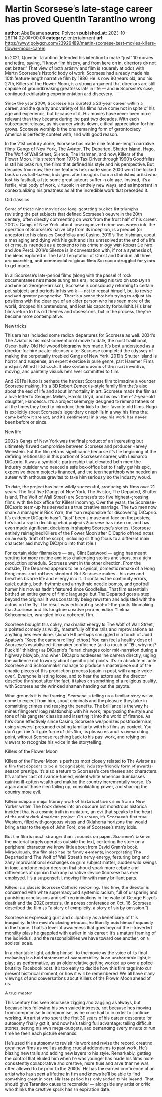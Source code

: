 # Martin Scorsese’s late-stage career has proved Quentin Tarantino wrong
**author**: Abe Beame
**source**: Polygon
**published_at**: 2023-10-26T14:02:00+00:00
**category**: entertainment
**url**: https://www.polygon.com/23929489/martin-scorsese-best-movies-killers-flower-moon-career

In 2021, Quentin Tarantino defended his intention to make “just” 10 movies and retire, saying, “I know film history, and from here on in, directors do not get better.” That view of both artistry and film is squarely at odds with Martin Scorsese’s historic body of work. Scorsese had already made his 10th feature-length narrative film by 1986. He is now 80 years old, and his 27th, Killers of the Flower Moon, is a strong argument that directors are still capable of groundbreaking greatness late in life — and in Scorsese’s case, continued exhilarating experimentation and discovery.

Since the year 2000, Scorsese has curated a 23-year career within a career, and the quality and variety of his films have come not in spite of his age and experience, but because of it. His movies have never been more relevant than they became during the past two decades. With each subsequent release, as his career winds down, critical appreciation for him grows. Scorsese worship is the one remaining form of gerontocracy America is perfectly content with, and with good reason.

In the 21st century alone, Scorsese has made nine feature-length narrative films: Gangs of New York, The Aviator, The Departed, Shutter Island, Hugo, The Wolf of Wall Street, Silence, The Irishman, and now, Killers of the Flower Moon. His stretch from 1976’s Taxi Driver through 1990’s Goodfellas is still his peak run, the films that defined his style and his perspective. But decades from now, the nine features he’s made since 2000 won’t be looked back on as half-baked, indulgent afterthoughts from a diminished artist who lost his fastball, a fate some great auteurs suffer in old age. Instead, it’s a fertile, vital body of work, virtuosic in entirely new ways, and as important in contextualizing his greatness as all the incredible work that preceded it.

Old classics

Some of those nine movies are long-gestating bucket-list triumphs revisiting the pet subjects that defined Scorsese’s oeuvre in the 20th century, often directly commenting on work from the front half of his career. 2002’s Gangs of New York, about how organized crime was woven into the operation of Scorsese’s native city from its inception, is a prequel (or ancestor) to his classics Goodfellas and Casino. 2019’s The Irishman, about a man aging and dying with his guilt and sins unresolved at the end of a life of crime, is intended as a bookend to his crime trilogy with Robert De Niro and Joe Pesci. 2016’s Silence is in conversation with, if not a synthesis of, the ideas explored in The Last Temptation of Christ and Kundun; all three are searching, anti-commercial religious films Scorsese struggled for years to get made.

In all Scorsese’s late-period films (along with the passel of rock documentaries he’s made during this era, including his two on Bob Dylan and one on George Harrison), Scorsese is consciously returning to certain pet subjects and periods in his work — not to repeat himself, but to revise and add greater perspective. There’s a sense that he’s trying to adjust his positions with the clear eye of an older person who has seen more of the world, dropped his pretensions, and lost his capacity for bullshit. His later films return to his old themes and obsessions, but in the process, they’ve become more contemplative.

New tricks

This era has included some radical departures for Scorsese as well. 2004’s The Aviator is his most conventional movie to date, the most traditional, Oscar-baity, Old Hollywood biography he’s made. It’s best understood as a director-for-hire palate-cleanser after Scorsese completed the odyssey of making the perpetually troubled Gangs of New York. 2010’s Shutter Island is horror and suspense, an expert exercise in pure genre, part Hammer Films and part Alfred Hitchcock. It also contains some of the most inventive, moving, and painterly visuals he’s ever committed to film.

And 2011’s Hugo is perhaps the hardest Scorsese film to imagine a younger Scorsese making. It’s a 3D Robert Zemeckis-style family film that’s also about the end of life and about immortality in art. Scorsese made the film as a love letter to Georges Méliès, Harold Lloyd, and his own then-12-year-old daughter, Francesca. It’s a project seemingly designed to remind fathers of all the times they tried to introduce their kids to their favorite old films. Hugo is explicitly about Scorsese’s legendary cinephilia in a way his films that came before it are not, and it’s sentimental in a way his work has never been before or since.

New life

2002’s Gangs of New York was the final product of an interesting but ultimately flawed compromise between Scorsese and producer Harvey Weinstein. But the film retains significance because it’s the beginning of the defining relationship in this portion of Scorsese’s career, with Leonardo DiCaprio. It was a symbiotic partnership that elevated both men: the industry outsider who needed a safe box-office bet to finally get his epic, expensive dream projects financed, and the teen heartthrob who needed an auteur with arthouse gravitas to take him seriously so the industry would.

To date, the project has been wildly successful, producing six films over 21 years. The first five (Gangs of New York, The Aviator, The Departed, Shutter Island, The Wolf of Wall Street) are Scorsese’s top five highest-grossing films, with the box office for Killers incoming. Over the years, the Scorsese-DiCaprio team-up has served as a true creative marriage. The two men now share a manager in Rick Yorn, the man responsible for discovering DiCaprio. It’s evidence DiCaprio hasn’t “just” been a muse and face on the posters; he’s had a say in deciding what projects Scorsese has taken on, and has even made significant decisions in shaping Scorsese’s stories. (Scorsese entirely reimagined Killers of the Flower Moon after DiCaprio offered notes on an early draft of the script, including shifting focus to a different main character and moving DiCaprio into that role.)

For certain older filmmakers — say, Clint Eastwood — aging has meant settling for more routine and less challenging stories and shots, on a tight production schedule. Scorsese went in the other direction. From the outside, The Departed appears to be a cynical, domestic remake of a Hong Kong cops-and-robbers shootout. But Scorsese makes it his own and breathes bizarre life and energy into it. It contains the continuity errors, quick cutting, both rhythmic and arrhythmic needle bombs, and goofball humor his movies hadn’t featured since Goodfellas. That film essentially birthed an entire genre of filmic language, but The Departed goes a step beyond the original. It was constantly being rewritten and adjusted with the actors on the fly. The result was exhilarating seat-of-the-pants filmmaking that Scorsese and his longtime creative partner, editor Thelma Schoonmaker, wrangled into a coherent film.

Scorsese brought this cokey, maximalist energy to The Wolf of Wall Street, a pointed comedy as wildly, masterfully off the rails and improvisational as anything he’s ever done. (Jonah Hill perhaps smuggled in a touch of Judd Apatow’s “Keep the camera rolling” ethos.) You can feel a healthy dose of Scorsese’s established-filmmaker confidence (and a touch of “Eh, why not? Fuck it!” thinking) as DiCaprio’s Ferrari changes color mid-narration during a highway blowjob, and when DiCaprio addresses the camera directly, urging the audience not to worry about specific plot points. It’s an absolute miracle Scorsese and Schoonmaker manage to produce a masterpiece out of the chaotic pieces of this production process (again in post, with ample voice-over). Everyone is letting loose, and to hear the actors and the director describe the shoot after the fact, it takes on something of a religious quality, with Scorsese as the wrinkled shaman handing out the peyote.

What grounds it is the framing. Scorsese is telling us a familiar story we’ve come to expect from him, about criminals and the pleasure they take in committing crimes and reaping the benefits. The brilliance is the way he mines filmgoers’ long relationship with his work, repurposing the style and tone of his gangster classics and inserting it into the world of finance. As he’s done effectively since Casino, Scorsese weaponizes postmodernism, using viewers’ presumed existing familiarity with his films as context. You don’t get the full gale force of this film, its pleasures and its overarching point, without Scorsese reaching back to his past work, and relying on viewers to recognize his voice in the storytelling.

Killers of the Flower Moon

Killers of the Flower Moon is perhaps most closely related to The Aviator as a film that appears to be a recognizable, industry-friendly form of awards-season prestige. It’s also a return to Scorsese’s core themes and characters. It’s another cast of avarice-fueled, violent white American dumbasses gaining ill-gotten wealth and making the country incrementally worse. It’s again about those men failing up, consolidating power, and shading the country more evil.

Killers adapts a major literary work of historical true crime from a New Yorker writer. The book delves into an obscure but monstrous historical incident that is a cosmic truth in miniature, an evil that speaks to the heart of the entire dark American project. On screen, it’s Scorsese’s first true Western, filled with gorgeous vistas and Oklahoma horizons that would bring a tear to the eye of John Ford, one of Scorsese’s many idols.

But the film is much stranger than it sounds on paper. Scorsese’s take on the material largely operates outside the text, centering the story on a peripheral character we know little about from David Grann’s book. Miraculously, the film also has its funny elements, incorporating The Departed and The Wolf of Wall Street’s nervy energy, featuring long and zany improvisational exchanges on grim subject matter, sudden wild swings in tone, and one major decision that should spark more debate and differences of opinion than any narrative device Scorsese has ever employed. It’s a suspenseful, moving film with many brilliant parts.

Killers is a classic Scorsese Catholic reckoning. This time, the director is concerned with white supremacy and systemic racism, full of unsparing and punishing conclusions and self recriminations in the wake of George Floyd’s death and the 2020 protests. (In a press conference on Oct. 16, Scorsese described the film as “a story of complicity, a story of sin by omission.”)

Scorsese is expressing guilt and culpability as a beneficiary of this inequality. In the movie’s closing minutes, he literally puts himself squarely in the frame. That’s a level of awareness that goes beyond the introverted morality plays he grappled with earlier in his career: It’s a mature framing of the individual, and the responsibilities we have toward one another, on a societal scale.

In a charitable light, adding himself to the movie as the voice of its final reckoning is a bold statement of accountability. In an uncharitable light, it plays as performative, as an older relative getting worked up over a police brutality Facebook post. It’s too early to decide how this film tags into our present historical moment, or how it will be remembered. We all have many viewings of and conversations about Killers of the Flower Moon ahead of us.

A true master

This century has seen Scorsese zigging and zagging as always, but because he’s following his own varied interests, not because he’s moving from compromise to compromise, as he once had to in order to continue working. An artist who spent the first 30 years of his career desperate for autonomy finally got it, and now he’s taking full advantage: telling difficult stories, setting his own mega-budgets, and demanding every minute of run time he feels each picture demands.

He’s used this autonomy to revisit his work and revise the record, creating great new films as well as adding crucial addendums to past work. He’s blazing new trails and adding new layers to his style. Remarkably, getting the control that eluded him when he was younger has made his films more consistently collaborative and creative, more fluid and alive than he was often allowed to be prior to the 2000s. He has the earned confidence of an artist who has spent a lifetime in film and knows he’ll be able to find something great in post. His late period has only added to his legend. That should give Tarantino cause to reconsider — alongside any artist or critic who thinks the creative spark has an expiration date.